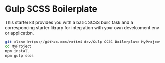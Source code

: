 # Gulp SCSS Boilerplate
This starter kit provides you with a basic SCSS build task and a corresponding starter library for integration with your own development env or application.

```bash
git clone https://github.com/rotimi-dev/Gulp-SCSS-Boilerplate MyProject
cd MyProject
npm install
npm gulp scss
```
